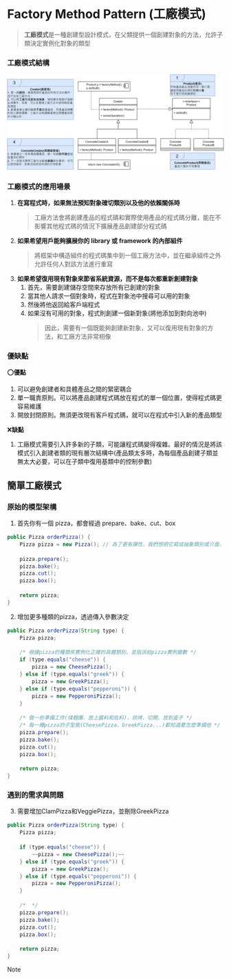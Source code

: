 # Factory Method Pattern (工廠模式)

> **工廠模式**是一種創建型設計模式，在父類提供一個創建對象的方法，允許子類決定實例化對象的類型

### 工廠模式結構

![工廠模式結構](./%E5%B7%A5%E5%BB%A0%E6%A8%A1%E5%BC%8F%E6%9E%B6%E6%A7%8B.png)

### 工廠模式的應用場景

1. **在寫程式時，如果無法預知對象確切類別以及他的依賴關係時**
    > 工廠方法會將創建產品的程式碼和實際使用產品的程式碼分離，能在不影響其他程式碼的情況下擴展產品創建部分程式碼
2. **如果希望用戶能夠擴展你的 library 或 framework 的內部組件**
    > 將框架中構造組件的程式碼集中到一個工廠方法中，並在繼承組件之外允許任何人對該方法進行重寫
3. **如果希望復用現有對象來節省系統資源，而不是每次都重新創建對象**
    1. 首先，需要創建儲存空間來存放所有已創建的對象
    2. 當其他人請求一個對象時，程式在對象池中搜尋可以用的對象
    3. 然後將他返回給客戶端程式
    4. 如果沒有可用的對象，程式則創建一個新對象(將他添加到對向池中)
        > 因此，需要有一個既能夠創建新對象，又可以復用現有對象的方法，和工廠方法非常相像

### 優缺點

:o:**優點**

1. 可以避免創建者和具體產品之間的緊密耦合
2. 單一職責原則。可以將產品創建程式碼放在程式的單一個位置，使得程式碼更容易維護
3. 開放封閉原則。無須更改現有客戶程式碼，就可以在程式中引入新的產品類型

:x:**缺點**

1. 工廠模式需要引入許多新的子類，可能讓程式碼變得複雜。最好的情況是將該模式引入創建者類的現有層次結構中(產品類太多時，為每個產品創建子類並無太大必要，可以在子類中復用基類中的控制參數)

## 簡單工廠模式

### 原始的模型架構

1. 首先你有一個 pizza，都會經過 prepare、bake、cut、box

```java
public Pizza orderPizza() {
    Pizza pizza = new Pizza(); // 為了更有彈性，我們想把它寫成抽象類別或介面，遺憾的是，抽象類別或介面都無法直接實例化。

    pizza.prepare();
    pizza.bake();
    pizza.cut();
    pizza.box();

    return pizza;
}
```

2. 增加更多種類的pizza，透過傳入參數決定

```java
public Pizza orderPizza(String type) {
    Pizza pizza;

    /* 根據pizza的種類來實例化正確的具體類別，並指派給pizza實例變數 */
    if (type.equals("cheese")) {
        pizza = new CheesePizza();
    } else if (type.equals("greek")) {
        pizza = new GreekPizza();
    } else if (type.equals("pepperoni")) {
        pizza = new PepperoniPizza();
    }

    /* 做一些準備工作(揉麵團、放上醬料和佐料)，烘烤、切開、放到盒子 */
    /* 每一種pizza的子型態(CheesePizza、GreekPizza...)都知道要怎麼準備他 */
    pizza.prepare();
    pizza.bake();
    pizza.cut();
    pizza.box();

    return pizza;
}
```

### 遇到的需求與問題

3. 需要增加ClamPizza和VeggiePizza，並刪除GreekPizza

```java
public Pizza orderPizza(String type) {
    Pizza pizza;

    if (type.equals("cheese")) {
        ~~pizza = new CheesePizza();~~
    } else if (type.equals("greek")) {
        pizza = new GreekPizza();
    } else if (type.equals("pepperoni")) {
        pizza = new PepperoniPizza();
    }

    /*  */
    pizza.prepare();
    pizza.bake();
    pizza.cut();
    pizza.box();

    return pizza;
}
```

> [!NOTE]
>